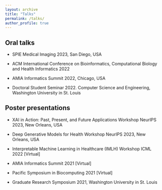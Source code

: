 ```yaml
---
layout: archive
title: "Talks"
permalink: /talks/
author_profile: true
---
```



## Oral talks

* SPIE Medical Imaging 2023, San Diego, USA


* ACM International Conference on Bioinformatics, Computational Biology and Health Informatics 2022


* AMIA Informatics Summit 2022, Chicago, USA 


* Doctoral Student Seminar 2022. Computer Science and Engineering, Washington University in St. Louis


## Poster presentations

* XAI in Action: Past, Present, and Future Applications Workshop NeurIPS 2023, New Orleans, USA


* Deep Generative Models for Health Workshop NeurIPS 2023, New Orleans, USA


* Interpretable Machine Learning in Healthcare (IMLH) Workshop ICML 2022 [Virtual]


* AMIA Informatics Summit 2021 [Virtual]


* Pacific Symposium in Biocomputing 2021 [Virtual] 


* Graduate Research Symposium 2021, Washington University in St. Louis 
  

    


